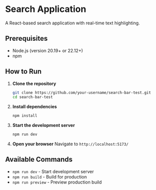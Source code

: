# Search Application

A React-based search application with real-time text highlighting.

## Prerequisites

- Node.js (version 20.19+ or 22.12+)
- npm

## How to Run

1. **Clone the repository**
   ```bash
   git clone https://github.com/your-username/search-bar-test.git
   cd search-bar-test
   ```

2. **Install dependencies**
   ```bash
   npm install
   ```

3. **Start the development server**
   ```bash
   npm run dev
   ```

4. **Open your browser**
   Navigate to `http://localhost:5173/`

## Available Commands

- `npm run dev` - Start development server
- `npm run build` - Build for production
- `npm run preview` - Preview production build
